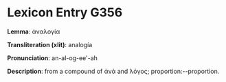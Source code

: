 # Lexicon Entry G356

**Lemma**: ἀναλογία

**Transliteration (xlit)**: analogía

**Pronunciation**: an-al-og-ee'-ah

**Description**:
from a compound of ἀνά and λόγος; proportion:--proportion.
